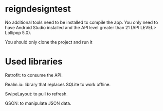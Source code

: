 # reigndesigntest

No additional tools need to be installed to compile the app. 
You only need to have Android Studio installed and the API level greater than 21 (API LEVEL> Lollipop 5.0).

You should only clone the project and run it

# Used libraries

Retrofit: to consume the API.

Realm.io: library that replaces SQLite to work offline.

SwipeLayout: to pull to refresh.

GSON: to manipulate JSON data.

